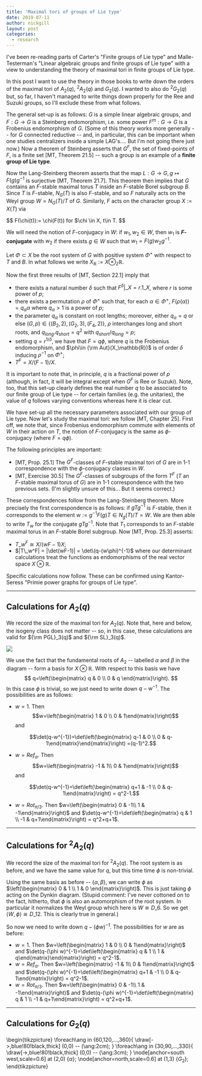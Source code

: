```yaml
---
title: 'Maximal tori of groups of Lie type'
date: 2019-07-11
author: nickgill
layout: post
categories:
  - research
---
```


<script type="text/x-mathjax-config">
    MathJax.Hub.Config({
      tex2jax: {
        skipTags: ['script', 'noscript', 'style', 'textarea', 'pre'],
        inlineMath: [['$','$']]
      }
    });
  </script>
  <script src="https://cdn.mathjax.org/mathjax/latest/MathJax.js?config=TeX-AMS-MML_HTMLorMML" type="text/javascript"></script>

I've been re-reading parts of Carter's "Finite groups of Lie type" and Malle-Testerman's "Linear algebraic groups and finite groups of Lie type" with a view to understanding the theory of maximal tori in finite groups of Lie type. 

In this post I want to use the theory in those books to write down the orders of the maximal tori of $A_2(q)$, ${^2A_2(q)}$ and $G_2(q)$. I wanted to also do ${^2G_2(q)}$ but, so far, I haven't managed to write things down properly for the Ree and Suzuki groups, so I'll exclude these from what follows.

The general set-up is as follows: $G$ is a simple linear algebraic groups, and $F:G\to G$ is a Steinberg endomorphism, i.e. some power $F^m:G\to G$ is a Frobenius endomorphism of $G$. (Some of this theory works more generally -- for $G$ connected reductive -- and, in particular, this can be important when one studies centralizers inside a simple LAG's.... But I'm not going there just now.) Now a theorem of Steinberg asserts that $G^F$, the set of fixed-points of $F$, is a finite set [MT, Theorem 21.5] -- such a group is an example of a **finite group of Lie type**. 

Now the Lang-Steinberg theorem asserts that the map $L:G\to G, \, g\mapsto F(g) g^{-1}$ is surjective [MT, Theorem 21.7]. This theorem then implies that $G$ contains an $F$-stable maximal torus $T$ inside an $F$-stable Borel subgroup $B$. Since $T$ is $F$-stable, $N_G(T)$ is also $F$-stable, and so $F$ naturally acts on the Weyl group $W=N_G(T)/T$ of $G$. Similarly, $F$ acts on the character group $X:=X(T)$ via

$$
F(\chi(t)):= \chi(F(t)) for $\chi \in X, t\in T.
$$

We will need the notion of $F$-conjugacy in $W$: if $w_1, w_2\in W$, then $w_1$ is **$F$-conjugate** with $w_2$ if there exists $g\in W$ such that $w_1=F(g)w_2g^{-1}$.

Let $\Phi\subset X$ be the root system of $G$ with positive system $\Phi^+$ with respect to $T$ and $B$. In what follows we write $X_\mathbb{R}:=X\otimes_{\mathbb{Z}}\mathbb{R}$.

Now the first three results of [MT, Section 22.1] imply that 
 - there exists a natural number $\delta$ such that $F^\delta|\_X=r.1\_X$, where $r$ is some power of $p$;
 - there exists a permutation $\rho$ of $\Phi^+$ such that, for each $\alpha\in\Phi^+$, $F(\rho(\alpha)) = q_\alpha \alpha$ where $q_\alpha>1$ is a power of $p$;
 - the parameter $q_\alpha$ is constant on root lengths; moreover, either $q_\alpha=q$ or else $(G,p)\in\{(B_2,2), (G_2,3), (F_4,2)\}$, $\rho$ interchanges long and short roots, and $q_{long}.q_{short}=q^2$ with $q_{short}/q_{long}=p$;
 - setting $q=r^{1/\delta}$, we have that $F=q\phi$, where $q$ is the Frobenius endomorphism, and $\phi\in {\rm Aut}(X_\mathbb{R})$ is of order $\delta$ inducing $\rho^{-1}$ on $\Phi^+$;
 - $T^F=X/(F-1)/X$.

It is important to note that, in principle, $q$ is a fractional power of $p$ (although, in fact, it will be integral except when $G^F$ is Ree or Suzuki). Note, too, that this set-up clearly defines the real number $q$ to be associated to our finite group of Lie type -- for certain families (e.g. the unitaries), the value of $q$ follows varying conventions whereas here it is clear cut.

We have set-up all the necessary parameters associated with our group of Lie type. Now let's study the maximal tori: we follow [MT, Chapter 25]. First off, we note that, since Frobenius endomorphism commute with elements of $W$ in their action on $T$, the notion of $F$-conjugacy is the same as $\phi$-conjugacy (where $F=q\phi$).

The following principles are important:
 - [MT, Prop. 25.1] The $G^F$-classes of $F$-stable maximal tori of $G$ are in 1-1 correspondence with the $\phi$-conjugacy classes in $W$.
 - [MT, Exercise 30.5] The $G^F$-classes of subgroups of the form $T^F$ ($T$ an $F$-stable maximal torus of $G$) are in 1-1 correspondence with the two previous sets. (I'm slightly unsure of this... But it seems correct.)

These correspondences follow from the Lang-Steinberg theorem. More precisely the first correspondence is as follows: if $gTg^{-1}$ is $F$-stable, then it corresponds to the element $w:=g^{-1}F(g)T\in N_g(T)/T=W$. We are then able to write $T_w$ for the conjugate $gTg^{-1}$. Note that $T_1$ corresponds to an $F$-stable maximal torus in an $F$-stable Borel subgroup. Now [MT, Prop. 25.3] asserts:
 - $T\_w^F\cong X/(wF-1)X$;
 - $|T\_w^F| = |\det(wF-1)| = \det\(q-(w\phi)^{-1}$ where our determinant calculations treat the functions as endomorphisms of the real vector space ${X\otimes \mathbb{R}}$.

Specific calculations now follow. These can be confirmed using Kantor-Seress "Primie power graphs for groups of Lie type".

---
##  Calculations for $A_2(q)$

We record the size of the maximal tori for $A_2(q)$. Note that, here and below, the isogeny class does not matter -- so, in this case, these calculations are valid for ${\rm PGL}_3(q)$ and ${\rm SL}_3(q)$.

<img src = "https://en.wikipedia.org/wiki/Root_system#/media/File:Root_system_A2_with_labels.png">

We use the fact that the fundamental roots of $A_2$ -- labelled $\alpha$ and $\beta$ in the diagram -- form a basis for $X\otimes\mathbb{R}$. With respect to this basis we have
$$
q=\left(\begin{matrix} q & 0 \\ 0 & q \end{matrix}\right).
$$
In this case $\phi$ is trivial, so we just need to write down $q-w^{-1}$. The possibilities are as follows:
- $w=1$. Then $$w=\left(\begin{matrix} 1 & 0 \\ 0 & 1\end{matrix}\right)$$ and 

$$\det(q-w^{-1})=\det\left(\begin{matrix} q-1 & 0 \\ 0 & q-1\end{matrix}\end{matrix}\right) =(q-1)^2.$$

- $w=Ref_\alpha$. Then $$w=\left(\begin{matrix} -1 & 1\\ 0 & 1\end{matrix}\right)$$ and 

$$\det(q-w^{-1}=\det\left(\begin{matrix} q+1 & -1 \\ 0 & q-1\end{matrix}\right) = q^2-1.$$

- $w=Rot_{\pi/3}$. Then $w=\left(\begin{matrix} 0 & -1\\ 1 & -1\end{matrix}\right)$ and $\det(q-w^{-1}=\det\left(\begin{matrix} q & 1 \\ -1 & q+1\end{matrix}\right) = q^2+q+1$.

---

##  Calculations for ${^2A_2}(q)$

We record the size of the maximal tori for ${^2A_2}(q)$. The root system is as before, and we have the same value for $q$, but this time time $\phi$ is non-trivial.

Using the same basis as before -- $\{\alpha, \beta\}$, we can write $\phi$ as $\left(\begin{matrix} 0 & 1 \\ 1 & 0 \end{matrix}\right)$. This is just taking $\phi$ acting on the Dynkin diagram. (Stupid comment: I've never cottoned on to the fact, hitherto, that $\phi$ is also an automorphism of the root system. In particular it normalizes the Weyl group which here is $W\cong D\_6$. So we get $\langle W, \phi\rangle \cong D\_{12}$. This is clearly true in general.)

So now we need to write down $q-(\phi w)^{-1}$. The possibilities for $w$ are as before:
- $w=1$. Then $w=\left(\begin{matrix} 1 & 0 \\ 0 & 1\end{matrix}\right)$ and $\det(q-(\phi w)^{-1}=\det\left(\begin{matrix} q & 1 \\ 1 & q\end{matrix}\end{matrix}\right) = q^2-1$.
- $w=Ref_\alpha$. Then $w=\left(\begin{matrix} -1 & 1\\ 0 & 1\end{matrix}\right)$ and $\det(q-(\phi w)^{-1}=\det\left(\begin{matrix} q+1 & -1 \\ 0 & q-1\end{matrix}\right) = q^2-1$.
- $w=Rot_{\pi/3}$. Then $w=\left(\begin{matrix} 0 & -1\\ 1 & -1\end{matrix}\right)$ and $\det(q-(\phi w)^{-1}=\det\left(\begin{matrix} q & 1 \\ -1 & q+1\end{matrix}\right) = q^2+q+1$.

---

## Calculations for $G_2(q)$

  \begin{tikzpicture}
    \foreach\ang in {60,120,...,360}{
     \draw[->,blue!80!black,thick] (0,0) -- (\ang:2cm);
    }
    \foreach\ang in {30,90,...,330}{
     \draw[->,blue!80!black,thick] (0,0) -- (\ang:3cm);
    }
    \node[anchor=south west,scale=0.6] at (2,0) {$\alpha$};
    \node[anchor=north,scale=0.6] at (1,3) {$G_{2}$};
  \end{tikzpicture}



